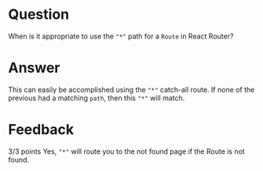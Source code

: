 # Question

When is it appropriate to use the `"*"` path for a `Route` in React Router?

# Answer
This can easily be accomplished using the `"*"` catch-all route. If none of the previous <Route> had a matching `path`, then this `"*"` will match.


# Feedback

3/3 points
Yes, `"*"` will route you to the not found page if the Route is not found.